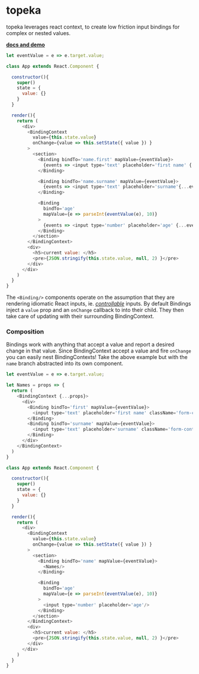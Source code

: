 # topeka

topeka leverages react context, to create low friction input bindings for complex or nested values.

[__docs and demo__](http://jquense.github.io/topeka)

```js
let eventValue = e => e.target.value;

class App extends React.Component {

  constructor(){
    super()
    state = {
      value: {}
    }
  }

  render(){
    return (
      <div>
        <BindingContext
          value={this.state.value}
          onChange={value => this.setState({ value }) }
        >
          <section>
            <Binding bindTo='name.first' mapValue={eventValue}>
              {events => <input type='text' placeholder='first name' {...events}/>}
            </Binding>

            <Binding bindTo='name.surname' mapValue={eventValue}>
              {events => <input type='text' placeholder='surname'{...events}/>}
            </Binding>

            <Binding
              bindTo='age'
              mapValue={e => parseInt(eventValue(e), 10)}
            >
              {events => <input type='number' placeholder='age' {...events}/>}
            </Binding>
          </section>
        </BindingContext>
        <div>
          <h5>current value: </h5>
          <pre>{JSON.stringify(this.state.value, null, 2) }</pre>
        </div>
      </div>
    )
  }
}
```

The `<Binding/>` components operate on the assumption that they are rendering idiomatic React inputs,
ie. [_controllable_](https://facebook.github.io/react/docs/forms.html#controlled-components) inputs. By default
Bindings inject a `value` prop and an `onChange` callback to into their child. They then take care of updating
with their surrounding BindingContext.

### Composition

Bindings work with anything that accept a value and report a desired change in that value. Since BindingContext
accept a value and fire `onChange` you can easily nest BindingContexts! Take the above example but with the `name`
branch abstracted into its own component.

```js
let eventValue = e => e.target.value;

let Names = props => {
  return (
    <BindingContext {...props}>
      <div>
        <Binding bindTo='first' mapValue={eventValue}>
          <input type='text' placeholder='first name' className='form-control'/>
        </Binding>
        <Binding bindTo='surname' mapValue={eventValue}>
          <input type='text' placeholder='surname' className='form-control'/>
        </Binding>
      </div>
    </BindingContext>
  )
}

class App extends React.Component {

  constructor(){
    super()
    state = {
      value: {}
    }
  }

  render(){
    return (
      <div>
        <BindingContext
          value={this.state.value}
          onChange={value => this.setState({ value }) }
        >
          <section>
            <Binding bindTo='name' mapValue={eventValue}>
              <Names/>
            </Binding>

            <Binding
              bindTo='age'
              mapValue={e => parseInt(eventValue(e), 10)}
            >
              <input type='number' placeholder='age'/>
            </Binding>
          </section>
        </BindingContext>
        <div>
          <h5>current value: </h5>
          <pre>{JSON.stringify(this.state.value, null, 2) }</pre>
        </div>
      </div>
    )
  }
}
```
